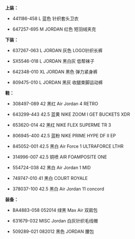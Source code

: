 **上装：**

- 441186-458 L 蓝色 针织套头卫衣

- 647257-695 M JORDAN 红色 短羽绒夹克


**下装：**

- 637267-063 L JORDAN 灰色 LOGO针织长裤

- SX5546-018 L JORDAN 黑白灰 低帮袜子

- 642348-010 XL JORDAN 黑色 弹力紧身裤

- 809475-010 L JORDAN 黑灰 收腿束脚运动裤


**鞋：**

- 308497-089 42 黑红 Air Jordan 4 RETRO

- 643299-443 42.5 蓝黄 NIKE ZOOM I GET BUCKETS XDR

- 653620-014 42 黑红 NIKE FLEX SUPERME TR 3

- 806945-400 42.5 蓝粉 NIKE PRIME HYPE DF II EP

- 845052-001 42.5 黑白 Air Force 1 ULTRAFORCE LTHR

- 314996-007 42.5 铜喷 AIR FOAMPOSITE ONE

- 554724-038 42 黑白 Air Jordan 1 MID

- 749747-010 41 黑白 COURT ROYALE

- 378037-100 42.5 黑白 Air Jordan 11 concord


**装备：**

- BA4883-058 052014 绿黑 Max Air 双肩包

- 631679-032 MISC Jordan 白灰针织毛线帽

- 509289-021 082012 黑色 JORDAN 腰包
